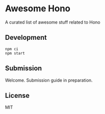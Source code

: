 # Awesome Hono

A curated list of awesome stuff related to Hono

## Development

```console
npm ci
npm start
```

## Submission

Welcome. Submission guide in preparation.

## License

MIT
